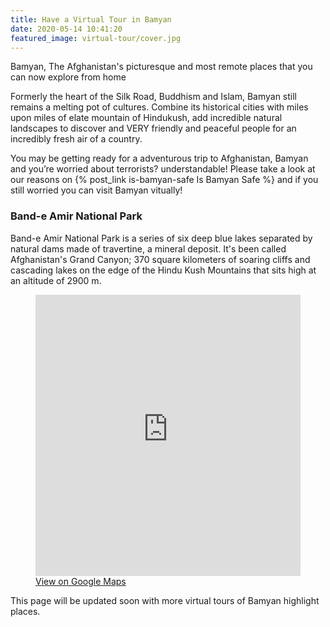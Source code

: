 ```yaml
---
title: Have a Virtual Tour in Bamyan
date: 2020-05-14 10:41:20
featured_image: virtual-tour/cover.jpg
---
```

Bamyan, The Afghanistan's picturesque and most remote places that you can now explore from home
<!--more-->
Formerly the heart of the Silk Road, Buddhism and Islam, Bamyan still remains a melting pot of cultures. Combine its historical cities with miles upon miles of elate mountain of Hindukush, add incredible natural landscapes to discover and VERY friendly and peaceful people for an incredibly fresh air of a country.

You may be getting ready for a adventurous trip to Afghanistan, Bamyan and you’re worried about terrorists? understandable! Please take a look at our reasons on {% post_link is-bamyan-safe Is Bamyan Safe %} and if you still worried you can visit Bamyan vitually!

### Band-e Amir National Park
Band-e Amir National Park is a series of six deep blue lakes separated by natural dams made of travertine, a mineral deposit. It's been called Afghanistan's Grand Canyon; 370 square kilometers of soaring cliffs and cascading lakes on the edge of the Hindu Kush Mountains that sits high at an altitude of 2900 m.

<figure>
<iframe src="https://www.google.com/maps/embed?pb=!4v1601181192738!6m8!1m7!1sCAoSLEFGMVFpcE1IVks2Uk43WFFueEZURjlCUE5oNmhrQVdXTEVGdWx4TU9BRmdC!2m2!1d34.8328743!2d67.2056503!3f209.53288248095583!4f-9.008804225311493!5f0.7820865974627469&key=AIzaSyDNupwfcLUyw566Xf4nDG5PjBRklzMQWLI" width="100%" height="450" frameborder="0" style="border:0;" allowfullscreen="" aria-hidden="false" tabindex="0"></iframe>
<figcaption><a href="https://goo.gl/maps/t6q4LCJ8BBo6hxc46" target=_blank>View on Google Maps</a></figcaption>
</figure>

This page will be updated soon with more virtual tours of Bamyan highlight places.